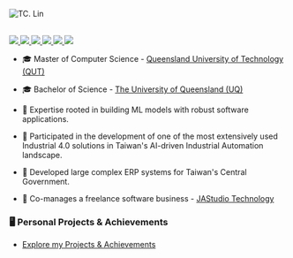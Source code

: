 <p align="center">

![TC. Lin](https://github-readme-stats.vercel.app/api?username=andrewtclin&show_icons=true&hide=contribs,issues&theme=dracula&custom_title=Hi.&nbsp;I&nbsp;am&nbsp;TC&nbsp;Lin.&include_all_commits=true)

<br/>

<a href="https://tclin.jastudio-tech.com/" target="_blank">
    <img src="https://img.shields.io/badge/Website-Personal&nbsp;Page-red?style=flat-square">
</a> 
<a href="https://medium.com/@chuntcdj" target="_blank">
    <img src="https://img.shields.io/badge/Website-Medium&nbsp;Blog-red?style=flat-square">
</a>  
<a href="https://www.linkedin.com/in/andrewtclin/" target="_blank">
    <img src="https://img.shields.io/badge/-Linkedin-blue?style=flat-square&logo=linkedin">
</a>
<a href="https://tclin.jastudio-tech.com/static/media/cv.9a1cf81b5425251f13ea.pdf" target="_blank">
    <img src="https://img.shields.io/badge/PDF-CV-red?style=flat-square&logo=adobe">
</a> 
<a href="https://jastudio-tech.com/" target="_blank">
    <img src="https://img.shields.io/badge/Website-JAStudio&nbsp;Technology&nbsp;-red?style=flat-square">
</a>  
<a href="mailto:chuntcdj@gmail.com">
    <img src="https://img.shields.io/badge/-Email-red?style=flat-square&logo=gmail&logoColor=white">
</a>

</p>

* 🎓 Master of Computer Science - [Queensland University of Technology (QUT)](https://www.qut.edu.au/)

* 🎓 Bachelor of Science - [The University of Queensland (UQ)](https://www.uq.edu.au/)

* 💼 Expertise rooted in building ML models with robust software applications.

* 💼 Participated in the development of one of the most extensively used Industrial 4.0 solutions in Taiwan&apos;s AI-driven Industrial Automation landscape.

* 💼 Developed large complex ERP systems for Taiwan&apos;s Central Government.

* 💼 Co-manages a freelance software business - [JAStudio Technology](https://jastudio-tech.com/)

### 🖥️ Personal Projects & Achievements
* [Explore my Projects & Achievements](https://tclin.jastudio-tech.com/#portfolio)

